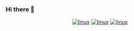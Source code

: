 ### Hi there 👋

<div align="center">
  <a href="#"><img alt="linux" src="https://img.shields.io/badge/Linux-FCC624?style=for-the-badge&logo=linux&logoColor=black"></a>
  <a href="#"><img alt="linux" src="https://img.shields.io/badge/Red%20Hat-EE0000?style=for-the-badge&logo=redhat&logoColor=white"></a>
  <a href="#"><img alt="linux" src="https://img.shields.io/badge/Python-3776AB?style=for-the-badge&logo=python&logoColor=white"></a>
</div>


